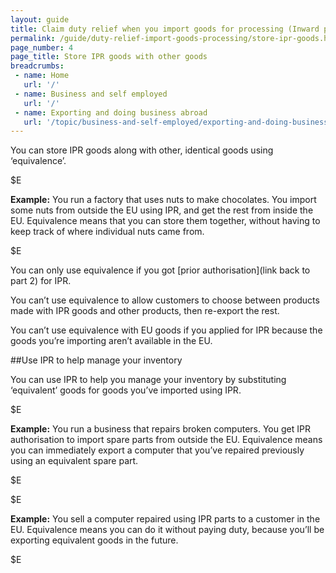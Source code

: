```yaml
---
layout: guide
title: Claim duty relief when you import goods for processing (Inward processing relief)
permalink: /guide/duty-relief-import-goods-processing/store-ipr-goods.html
page_number: 4
page_title: Store IPR goods with other goods
breadcrumbs:
 - name: Home
   url: '/'
 - name: Business and self employed
   url: '/'
 - name: Exporting and doing business abroad
   url: '/topic/business-and-self-employed/exporting-and-doing-business-abroad.html'   
---
```

You can store IPR goods along with other, identical goods using ‘equivalence’.

$E

**Example:** You run a factory that uses nuts to make chocolates. You import some nuts from outside the EU using IPR, and get the rest from inside the EU. Equivalence means that you can store them together, without having to keep track of where individual nuts came from.

$E

You can only use equivalence if you got [prior authorisation](link back to part 2) for IPR.

You can’t use equivalence to allow customers to choose between products made with IPR goods and other products, then re-export the rest.

You can’t use equivalence with EU goods if you applied for IPR because the goods you’re importing aren’t available in the EU.

##Use IPR to help manage your inventory

You can use IPR to help you manage your inventory by substituting ‘equivalent’ goods for goods you’ve imported using IPR.

$E

**Example:** You run a business that repairs broken computers. You get IPR authorisation to import spare parts from outside the EU. Equivalence means you can immediately export a computer that you’ve repaired previously using an equivalent spare part.

$E

$E

**Example:** You sell a computer repaired using IPR parts to a customer in the EU. Equivalence means you can do it without paying duty, because you’ll be exporting equivalent goods in the future.

$E
